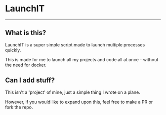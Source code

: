 # LaunchIT
---

## What is this?

LaunchIT is a super simple script made to launch multiple processes quickly.

This is made for me to launch all my projects and code all at once - without the need for docker.

## Can I add stuff?

This isn't a 'project' of mine, just a simple thing I wrote on a plane.

However, if you would like to expand upon this, feel free to make a PR or fork the repo.